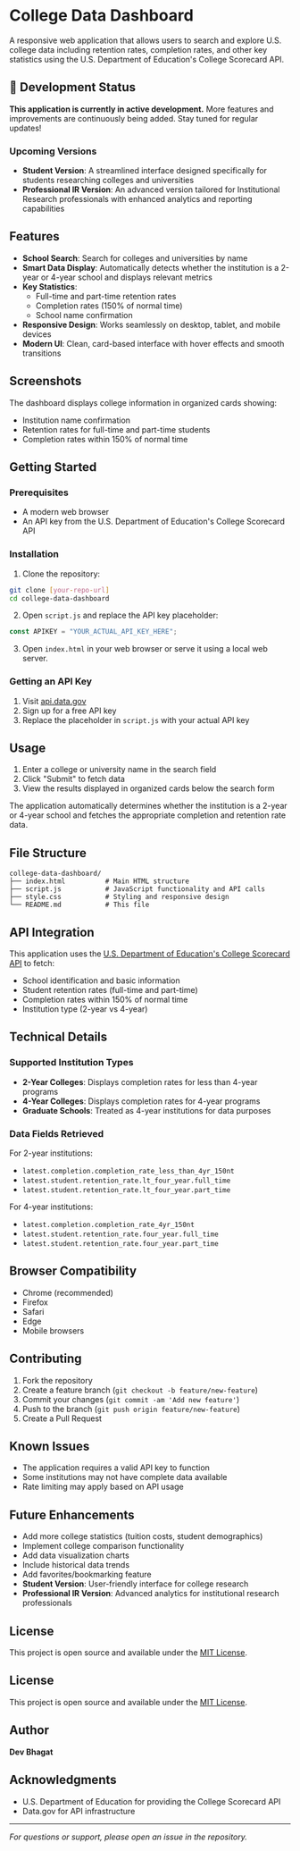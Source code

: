 # College Data Dashboard

A responsive web application that allows users to search and explore U.S. college data including retention rates, completion rates, and other key statistics using the U.S. Department of Education's College Scorecard API.

## 🚧 Development Status

**This application is currently in active development.** More features and improvements are continuously being added. Stay tuned for regular updates!

### Upcoming Versions

- **Student Version**: A streamlined interface designed specifically for students researching colleges and universities
- **Professional IR Version**: An advanced version tailored for Institutional Research professionals with enhanced analytics and reporting capabilities

## Features

- **School Search**: Search for colleges and universities by name
- **Smart Data Display**: Automatically detects whether the institution is a 2-year or 4-year school and displays relevant metrics
- **Key Statistics**: 
  - Full-time and part-time retention rates
  - Completion rates (150% of normal time)
  - School name confirmation
- **Responsive Design**: Works seamlessly on desktop, tablet, and mobile devices
- **Modern UI**: Clean, card-based interface with hover effects and smooth transitions

## Screenshots

The dashboard displays college information in organized cards showing:
- Institution name confirmation
- Retention rates for full-time and part-time students
- Completion rates within 150% of normal time

## Getting Started

### Prerequisites

- A modern web browser
- An API key from the U.S. Department of Education's College Scorecard API

### Installation

1. Clone the repository:
```bash
git clone [your-repo-url]
cd college-data-dashboard
```

2. Open `script.js` and replace the API key placeholder:
```javascript
const APIKEY = "YOUR_ACTUAL_API_KEY_HERE";
```

3. Open `index.html` in your web browser or serve it using a local web server.

### Getting an API Key

1. Visit [api.data.gov](https://api.data.gov/signup/)
2. Sign up for a free API key
3. Replace the placeholder in `script.js` with your actual API key

## Usage

1. Enter a college or university name in the search field
2. Click "Submit" to fetch data
3. View the results displayed in organized cards below the search form

The application automatically determines whether the institution is a 2-year or 4-year school and fetches the appropriate completion and retention rate data.

## File Structure

```
college-data-dashboard/
├── index.html          # Main HTML structure
├── script.js           # JavaScript functionality and API calls
├── style.css           # Styling and responsive design
└── README.md           # This file
```

## API Integration

This application uses the [U.S. Department of Education's College Scorecard API](https://collegescorecard.ed.gov/data/documentation/) to fetch:

- School identification and basic information
- Student retention rates (full-time and part-time)
- Completion rates within 150% of normal time
- Institution type (2-year vs 4-year)

## Technical Details

### Supported Institution Types

- **2-Year Colleges**: Displays completion rates for less than 4-year programs
- **4-Year Colleges**: Displays completion rates for 4-year programs
- **Graduate Schools**: Treated as 4-year institutions for data purposes

### Data Fields Retrieved

For 2-year institutions:
- `latest.completion.completion_rate_less_than_4yr_150nt`
- `latest.student.retention_rate.lt_four_year.full_time`
- `latest.student.retention_rate.lt_four_year.part_time`

For 4-year institutions:
- `latest.completion.completion_rate_4yr_150nt`
- `latest.student.retention_rate.four_year.full_time`
- `latest.student.retention_rate.four_year.part_time`

## Browser Compatibility

- Chrome (recommended)
- Firefox
- Safari
- Edge
- Mobile browsers

## Contributing

1. Fork the repository
2. Create a feature branch (`git checkout -b feature/new-feature`)
3. Commit your changes (`git commit -am 'Add new feature'`)
4. Push to the branch (`git push origin feature/new-feature`)
5. Create a Pull Request

## Known Issues

- The application requires a valid API key to function
- Some institutions may not have complete data available
- Rate limiting may apply based on API usage

## Future Enhancements

- Add more college statistics (tuition costs, student demographics)
- Implement college comparison functionality
- Add data visualization charts
- Include historical data trends
- Add favorites/bookmarking feature
- **Student Version**: User-friendly interface for college research
- **Professional IR Version**: Advanced analytics for institutional research professionals

## License

This project is open source and available under the [MIT License](LICENSE).

## License

This project is open source and available under the [MIT License](LICENSE).

## Author

**Dev Bhagat**

## Acknowledgments

- U.S. Department of Education for providing the College Scorecard API
- Data.gov for API infrastructure

---

*For questions or support, please open an issue in the repository.*